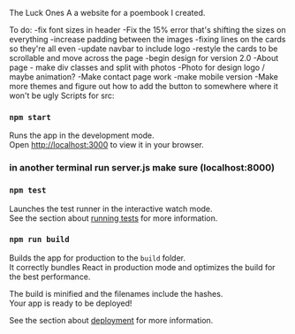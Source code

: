 The Luck Ones
A a website for a poembook I created.

To do:
-fix font sizes in header
-Fix the 15% error that's shifting the sizes on everything
-increase padding between the images
-fixing lines on the cards so they're all even
-update navbar to include logo
-restyle the cards to be scrollable and move across the page
-begin design for version 2.0
    -About page - make div classes and split with photos
-Photo for design logo / maybe animation?
-Make contact page work
-make mobile version
-Make more themes and figure out how to add the button to somewhere where it won't be ugly
Scripts for src:

### `npm start`

Runs the app in the development mode.\
Open [http://localhost:3000](http://localhost:3000) to view it in your browser.

### in another terminal run server.js make sure (localhost:8000)

### `npm test`

Launches the test runner in the interactive watch mode.\
See the section about [running tests](https://facebook.github.io/create-react-app/docs/running-tests) for more information.

### `npm run build`

Builds the app for production to the `build` folder.\
It correctly bundles React in production mode and optimizes the build for the best performance.

The build is minified and the filenames include the hashes.\
Your app is ready to be deployed!

See the section about [deployment](https://facebook.github.io/create-react-app/docs/deployment) for more information.
